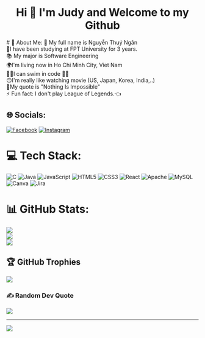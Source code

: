 
<h1 align=center>Hi 👋 I'm Judy and Welcome to my Github </h1>
# 💫 About Me:
👋 My full name is Nguyễn Thuý Ngân<br>🌱I have been studying at FPT University for 3 years.<br>📚 My major is Software Engineering<br>🌍I'm living now in Ho Chi Minh City, Viet Nam<br>🏊‍♀️I can swim in code  👩‍💻<br>🙃I'm really like watching movie (US, Japan, Korea, India,..)<br>🤟My quote is "Nothing Is Impossible"<br>⚡ Fun fact: I don't play League of Legends.👈


## 🌐 Socials:
[![Facebook](https://img.shields.io/badge/Facebook-%231877F2.svg?logo=Facebook&logoColor=white)](https://facebook.com/https://www.facebook.com/song.dehan.790) [![Instagram](https://img.shields.io/badge/Instagram-%23E4405F.svg?logo=Instagram&logoColor=white)](https://instagram.com/https://instagram.com/judytn3?utm_source=qr&igshid=NGExMmI2YTkyZg%3D%3D) 

# 💻 Tech Stack:
![C](https://img.shields.io/badge/c-%2300599C.svg?style=flat&logo=c&logoColor=white) ![Java](https://img.shields.io/badge/java-%23ED8B00.svg?style=flat&logo=java&logoColor=white) ![JavaScript](https://img.shields.io/badge/javascript-%23323330.svg?style=flat&logo=javascript&logoColor=%23F7DF1E) ![HTML5](https://img.shields.io/badge/html5-%23E34F26.svg?style=flat&logo=html5&logoColor=white) ![CSS3](https://img.shields.io/badge/css3-%231572B6.svg?style=flat&logo=css3&logoColor=white) ![React](https://img.shields.io/badge/react-%2320232a.svg?style=flat&logo=react&logoColor=%2361DAFB) ![Apache](https://img.shields.io/badge/apache-%23D42029.svg?style=flat&logo=apache&logoColor=white) ![MySQL](https://img.shields.io/badge/mysql-%2300f.svg?style=flat&logo=mysql&logoColor=white) ![Canva](https://img.shields.io/badge/Canva-%2300C4CC.svg?style=flat&logo=Canva&logoColor=white) ![Jira](https://img.shields.io/badge/jira-%230A0FFF.svg?style=flat&logo=jira&logoColor=white)
# 📊 GitHub Stats:
![](https://github-readme-stats.vercel.app/api?username=WeddesignJudy&theme=dark&hide_border=false&include_all_commits=true&count_private=false)<br/>
![](https://github-readme-streak-stats.herokuapp.com/?user=WeddesignJudy&theme=dark&hide_border=false)<br/>
![](https://github-readme-stats.vercel.app/api/top-langs/?username=WeddesignJudy&theme=dark&hide_border=false&include_all_commits=true&count_private=false&layout=compact)

## 🏆 GitHub Trophies
![](https://github-profile-trophy.vercel.app/?username=WeddesignJudy&theme=radical&no-frame=false&no-bg=true&margin-w=4)

### ✍️ Random Dev Quote
![](https://quotes-github-readme.vercel.app/api?type=horizontal&theme=radical)

---
[![](https://visitcount.itsvg.in/api?id=WeddesignJudy&icon=0&color=0)](https://visitcount.itsvg.in)

<!-- Proudly created with GPRM ( https://gprm.itsvg.in ) -->
